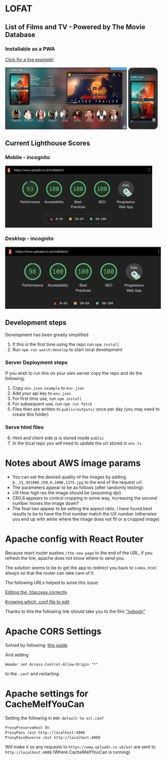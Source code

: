 # LOFAT
## List of Films and TV - Powered by The Movie Database
### Installable as a PWA
<a href="https://www.uploadr.co.uk/lofat/" target="_blank" rel="noopener">
Click for a live example!
</a>
<br>
<br>

<img src="./images/desktop.png" height="200"/>
<img src="./images/mobile.png" height="200"/>

## Current Lighthouse Scores 
### Mobile - incognito

<img src="./images/currentScore.png" height="200"/>

### Desktop - incognito

<img src="./images/currentScoreDesktop.png" height="200"/>

## Development steps
Development has been greatly simplified
1. If this is the first time using the repo run `npm install`
2. Run `npm run watch:develop` to start local development

### Server Deployment steps
If you wish to run this on your own server copy the repo and do the following:

1. Copy `env.json.example` to `env.json`
2. Add your api key to `env.json`
3. For first time use, run `npm install`
4. For subsequent use, run `npm run fetch`
5. Files then are written to `public/outputs/` once per day (you may need to create this folder)

### Serve html files

6. Html and client side js is stored inside `public`
7. In the local repo you will need to update the url stored in `env.ts`

# Notes about AWS image params

- You can set the desired quality of the images by adding `@._V1_UX1000_CR0,6,1000,1375.jpg` to the end of the request url.
- The parameters appear to be as follows (after randomly testing):
- UX How high res the image should be (assuming dpi)
- CR0,6 appears to control cropping in some way, increasing the second number moves the image down?
- The final two appear to be setting the aspect ratio, I have found best results to be to have the first number match the UX number (otherwise you end up with white where the image does not fit or a cropped image)

# Apache config with React Router

Because react router pushes `/the-new-page` to the end of the URL, if you refresh the link, apache does not know where to send you.

The solution seems to be to get the app to redirect you back to `index.html` always so that the router can take care of it.

The following URLs helped to solve this issue:

[Editing the .htaccess correctly](https://www.andreasreiterer.at/fix-browserrouter-on-apache/)

[Knowing which .conf file to edit](http://smartwebdeveloper.com/ubuntu/httpd-conf-location-on-ubuntu)

Thanks to this the following link should take you to the film ["nobody"](https://www.uploadr.co.uk/lofat/tt7888964)

# Apache CORS Settings

Solved by following: [this guide](https://blog.magepsycho.com/invalid-command-header-perhaps-misspelled-or-defined-by-a-module-not-included-in-the-server-configuration/)

And adding 
```
Header set Access-Control-Allow-Origin "*"
``` 
to the `.conf` and restarting

# Apache settings for CacheMeIfYouCan

Setting the following in `000-default-le-ssl.conf`

```
ProxyPreserveHost On
ProxyPass /ext http://localhost:4000
ProxyPassReverse /ext http://localhost:4000
```

Will make it so any requests to `https://www.uploadr.co.uk/ext` are sent to `http://localhost:4000` (Where CacheMeIfYouCan is running)